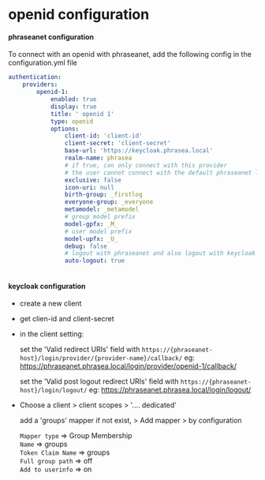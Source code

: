 # openid configuration

#### phraseanet configuration
To connect with an openid with phraseanet, add the following config in the configuration.yml file


```yaml
authentication:
    providers:
        openid-1:
            enabled: true
            display: true
            title: ' openid 1'
            type: openid
            options:
                client-id: 'client-id'
                client-secret: 'client-secret'
                base-url: 'https://keycloak.phrasea.local'
                realm-name: phrasea
                # if true, can only connect with this provider
                # the user cannot connect with the default phraseanet login form
                exclusive: false
                icon-uri: null
                birth-group: _firstlog
                everyone-group: _everyone
                metamodel: _metamodel
                # group model prefix
                model-gpfx: _M_  
                # user model prefix
                model-upfx: _U_
                debug: false
                # logout with phraseanet and also logout with keycloak
                auto-logout: true  
                
```


#### keycloak configuration

- create a new client
- get clien-id and client-secret
- in the client setting:
   
   set the 'Valid redirect URIs' field with `https://{phraseanet-host}/login/provider/{provider-name}/callback/`
   eg: https://phraseanet.phrasea.local/login/provider/openid-1/callback/
     
   set the 'Valid post logout redirect URIs' field with `https://{phraseanet-host}/login/logout/` eg: https://phraseanet.phrasea.local/login/logout/

- Choose a client > client scopes >  '.... dedicated'
  
  add a 'groups' mapper if not exist,  > Add mapper > by configuration  
  
  `Mapper type` => Group Membership  
  `Name` => groups  
  `Token Claim Name` => groups  
  `Full group path`  => off   
  `Add to userinfo`  => on
